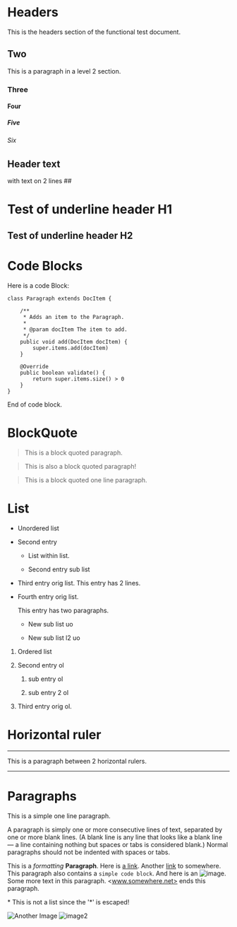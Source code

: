 <!--
    This is a comment!
-->
# Headers

This is the headers section of the functional test document.

## Two

This is a paragraph in a level 2 section.

### Three

#### Four

##### Five

###### Six

## Header text
with text on 2 lines ##

Test of underline header H1
===========================

Test of underline header H2
---------------------------


# Code Blocks

Here is a code Block:

    class Paragraph extends DocItem {

        /**
         * Adds an item to the Paragraph.
         *
         * @param docItem The item to add.
         */
        public void add(DocItem docItem) {
            super.items.add(docItem)
        }

        @Override
        public boolean validate() {
            return super.items.size() > 0
        }
    }

End of code block.

# BlockQuote

> This is
> a block
> quoted paragraph.

> This is also
  a block quoted
  paragraph!

> This is a block quoted one line paragraph.

# List

* Unordered list

* Second entry

  * List within list.

  * Second entry sub list

* Third entry orig list.
  This entry has 2 lines.

* Fourth entry orig list.

  This entry has two paragraphs.

  * New sub list uo

  * New sub list l2 uo

1. Ordered list

2. Second entry ol

   1. sub entry ol

   2. sub entry 2 ol

3. Third entry orig ol.

# Horizontal ruler

---

This is a paragraph between 2 horizontal rulers.

---

# Paragraphs

This is a simple one line paragraph.

A paragraph is simply one or more consecutive lines of text, separated by one or more blank lines.
(A blank line is any line that looks like a blank line — a line containing nothing but spaces or
tabs is considered blank.) Normal paragraphs should not be indented with spaces or tabs.

This is a _formatting_ __Paragraph__. Here is [a link](http://to.somewhere.net/). Another [link] to somewhere. This paragraph
also contains a `simple code block`. And here is an ![image](http://groovy.codehaus.org/images/groovy-logo-medium.png).
Some more text in this paragraph. <www.somewhere.net> ends this paragraph.

\* This is not a list since the \'\*\' is escaped!

![Another Image](http://www.natusoft.se/Natusoft/Startsida_files/Skarmavbild%202009-12-12%20kl.%2017.40.40.jpg) ![image2]

[link]: http://to.somewhere.net/ "This links to somewhere on the net"

[image2]: http://groovy.codehaus.org/images/groovy-logo-medium.png

